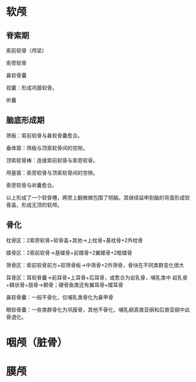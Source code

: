 # 软颅

## 脊索期

索前软骨（颅梁）

索旁软骨

鼻软骨囊

视囊：形成巩膜软骨。

听囊

## 脑底形成期

筛板：索前软骨与鼻软骨囊愈合。

垂体窗：筛板与顶索软骨间的空隙。

顶索软骨棒：连接索前软骨与索旁软骨。

颅基窗：索旁软骨与顶索软骨间的空隙。

索旁软骨与听囊愈合。

以上形成了一个软骨槽，两旁上翻微微包围了侧脑。其继续延申到脑的背面形成软骨盖，形成无顶的软颅。

## 骨化

枕骨区：2索旁软骨+软骨盖+其他→上枕骨+基枕骨+2外枕骨

蝶骨区：2索前软骨→基蝶骨+前蝶骨+2翼蝶骨+2眶蝶骨

筛骨区：索前软骨前方+软筛骨板→中筛骨+2外筛骨，骨块在不同类群变化很大

耳骨区：耳软骨囊→前耳骨+上耳骨+后耳骨，或愈合为岩乳骨，哺乳类中 岩乳骨+鳞状骨+鼓骨→颞骨；硬骨鱼类还有翼耳骨+蝶耳骨

鼻软骨囊：一般不骨化，仅哺乳类骨化为鼻甲骨

眼软骨囊：一些类群骨化为巩膜骨，其他不骨化，哺乳纲真兽亚纲和后兽亚纲中此骨退化。

# 咽颅（脏骨）



# 膜颅